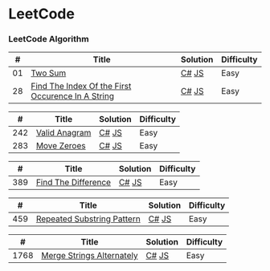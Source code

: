 # LeetCode

### LeetCode Algorithm

| #   | Title                                                                                                                                  | Solution                                                                                                            | Difficulty |
| --- | -------------------------------------------------------------------------------------------------------------------------------------- | ------------------------------------------------------------------------------------------------------------------- | ---------- |
| 01  | [Two Sum](https://leetcode.com/problems/two-sum/)                                                                                      | [C#](./CSharp/LeetCode/0001_0099/0001_TwoSum.cs) [JS](./JavaScript/0001_0099/0001_TwoSum.js)                        | Easy       |
| 28  | [Find The Index Of the First Occurence In A String](https://leetcode.com/problems/find-the-index-of-the-first-occurrence-in-a-string/) | [C#](./CSharp/LeetCode/0001_0099/0028_IndexOfFirstOccurenceInString.cs) [JS](./JavaScript/0001_0099/0001_TwoSum.js) | Easy       |

| #   | Title                                                         | Solution                                                                                                 | Difficulty |
| --- | ------------------------------------------------------------- | -------------------------------------------------------------------------------------------------------- | ---------- |
| 242 | [Valid Anagram](https://leetcode.com/problems/valid-anagram/) | [C#](./CSharp/LeetCode/0200_0299/0242_ValidAnagram.cs) [JS](./JavaScript/0200_0299/0242_ValidAnagram.js) | Easy       |
| 283 | [Move Zeroes](https://leetcode.com/problems/move-zeroes/)     | [C#](./CSharp/LeetCode/0200_0299/0283_MoveZeroes.cs) [JS](./JavaScript/0200_0299/0283_MoveZeroes.js)     | Easy       |

| #   | Title                                                                     | Solution                                                                                                           | Difficulty |
| --- | ------------------------------------------------------------------------- | ------------------------------------------------------------------------------------------------------------------ | ---------- |
| 389 | [Find The Difference](https://leetcode.com/problems/find-the-difference/) | [C#](./CSharp/LeetCode/0300_0399/0389_FindTheDIfference.cs) [JS](./JavaScript/0300_0399/0389_FindTheDifference.js) | Easy       |

| #   | Title                                                                                   | Solution                                                                                                                         | Difficulty |
| --- | --------------------------------------------------------------------------------------- | -------------------------------------------------------------------------------------------------------------------------------- | ---------- |
| 459 | [Repeated Substring Pattern](https://leetcode.com/problems/repeated-substring-pattern/) | [C#](./CSharp/LeetCode/0400_0499/0459_RepeatedSubstringPattern.cs) [JS](./JavaScript/0400_0499/0459_RepeatedSubstringPattern.js) | Easy       |

| #    | Title                                                                                 | Solution                                                                                                                       | Difficulty |
| ---- | ------------------------------------------------------------------------------------- | ------------------------------------------------------------------------------------------------------------------------------ | ---------- |
| 1768 | [Merge Strings Alternately](https://leetcode.com/problems/merge-strings-alternately/) | [C#](./CSharp/LeetCode/1700_1799/1768_MergeStringsAlternately.cs) [JS](./JavaScript/1700_1799/1768_MergeStringsAlternately.js) | Easy       |
